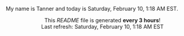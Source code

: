 My name is Tanner and today is Saturday, February 10, 1:18 AM EST.

<p align="center">This <i>README</i> file is generated <b>every 3 hours</b>!</br>Last refresh: Saturday, February 10, 1:18 AM EST<br /></p>
